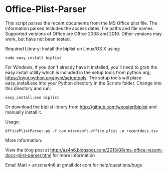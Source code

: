 Office-Plist-Parser
===================

This script parses the recent documents from the MS Office plist file.
The information parsed includes the access dates, file paths and file names. 
Supported versions of Office are Office 2008 and 2010. Other versions may work, but have not been tested.


Required Library: 
  Install the biplist on Linux/OS X using:

    sudo easy_install biplist
    
  For Windows, if you don't already have it installed, you'll need to grab the easy install utility which is included in the   setup tools from python.org, https://pypi.python.org/pypi/setuptools.  The setup tools will place easy_install.exe into your Python directory in the Scripts folder.   Change into this directory and run:

    easy_install.exe biplist
  
  Or download the biplist library from http://github.com/wooster/biplist and manually install it.

Usage:

    OfficePlistParser.py -f com.microsoft.office.plist -o recentdocs.tsv

More Information:

View the blog post at http://az4n6.blogspot.com/2013/08/ms-office-recent-docs-plist-parser.html for more information


Email Mari > arizona4n6 at gmail dot com for help/questions/bugs
